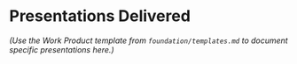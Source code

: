 # Presentations Delivered

*(Use the Work Product template from `foundation/templates.md` to document specific presentations here.)*
